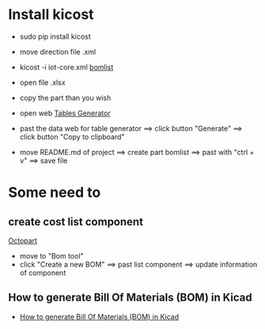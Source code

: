 # Install kicost 
 - sudo pip install kicost
 - move direction file .xml
 - kicost -i iot-core.xml
 [bomlist](https://kicost.readthedocs.io/en/latest/readme.html#features)

 - open file .xlsx
 - copy the part than you wish
 - open web [Tables Generator](http://www.tablesgenerator.com)
 - past the data web for table generator ==> click button "Generate" ==> click button "Copy to clipboard"
 - move README.md of project ==> create part bomlist ==> past with "ctrl + v" ==> save file

# Some need to 
## create cost list component
[Octopart](https://octopart.com)
 - move to "Bom tool"
 - click "Create a new BOM" ==> past list component ==> update information of component
 
 ## How to generate Bill Of Materials (BOM) in Kicad
 - [How to generate Bill Of Materials (BOM) in Kicad](http://og2k.com/content/how-generate-bill-materials-bom-kicad)
